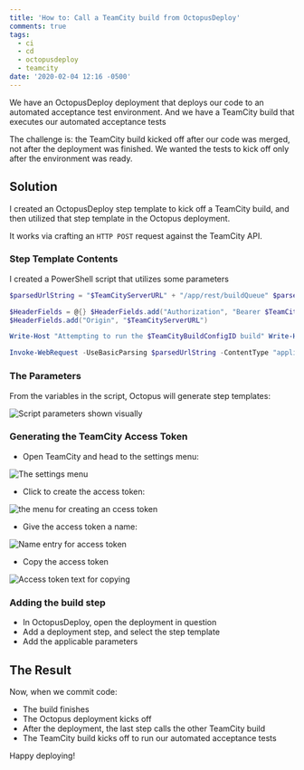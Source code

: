 ```yaml
---
title: 'How to: Call a TeamCity build from OctopusDeploy'
comments: true
tags:
  - ci
  - cd
  - octopusdeploy
  - teamcity
date: '2020-02-04 12:16 -0500'
---
```

We have an OctopusDeploy deployment that deploys our code to an automated acceptance test environment. And we have a TeamCity build that executes our automated acceptance tests

The challenge is: the TeamCity build kicked off after our code was merged, not after the deployment was finished. We wanted the tests to kick off only after the environment was ready.

## Solution

I created an OctopusDeploy step template to kick off a TeamCity build, and then utilized that step template in the Octopus deployment.

It works via crafting an `HTTP POST` request against the TeamCity API. 

### Step Template Contents

I created a PowerShell script that utilizes some parameters

```powershell
$parsedUrlString = "$TeamCityServerURL" + "/app/rest/buildQueue" $parsedXmlBody = '<build><buildType id="' + $TeamCityBuildConfigID + '"/></build>'

$HeaderFields = @{} $HeaderFields.add("Authorization", "Bearer $TeamCityAccessToken")
$HeaderFields.add("Origin", "$TeamCityServerURL")

Write-Host "Attempting to run the $TeamCityBuildConfigID build" Write-Host "Connecting to $parsedUrlString"

Invoke-WebRequest -UseBasicParsing $parsedUrlString -ContentType "application/xml" -Method POST -Body $parsedXmlBody -Headers $HeaderFields
```

### The Parameters

From the variables in the script, Octopus will generate step templates:

![Script parameters shown visually]({{site.post-images}}/teamcity_from_octopus/ScriptParameters.png)

### Generating the TeamCity Access Token

* Open TeamCity and head to the settings menu:

![The settings menu]({{site.post-images}}/teamcity_from_octopus/SettingsMenu.png)

* Click to create the access token:

![the menu for creating an ccess token]({{site.post-images}}/teamcity_from_octopus/CreateAccessToken.png)

* Give the access token a name:

![Name entry for access token]({{site.post-images}}/teamcity_from_octopus/AccessTokenName.png)

* Copy the access token

![Access token text for copying]({{site.post-images}}/teamcity_from_octopus/AccessTokenCopy.png)

### Adding the build step

* In OctopusDeploy, open the deployment in question
* Add a deployment step, and select the step template
* Add the applicable parameters

## The Result

Now, when we commit code:

* The build finishes
* The Octopus deployment kicks off
* After the deployment, the last step calls the other TeamCity build
* The TeamCity build kicks off to run our automated acceptance tests

Happy deploying!
